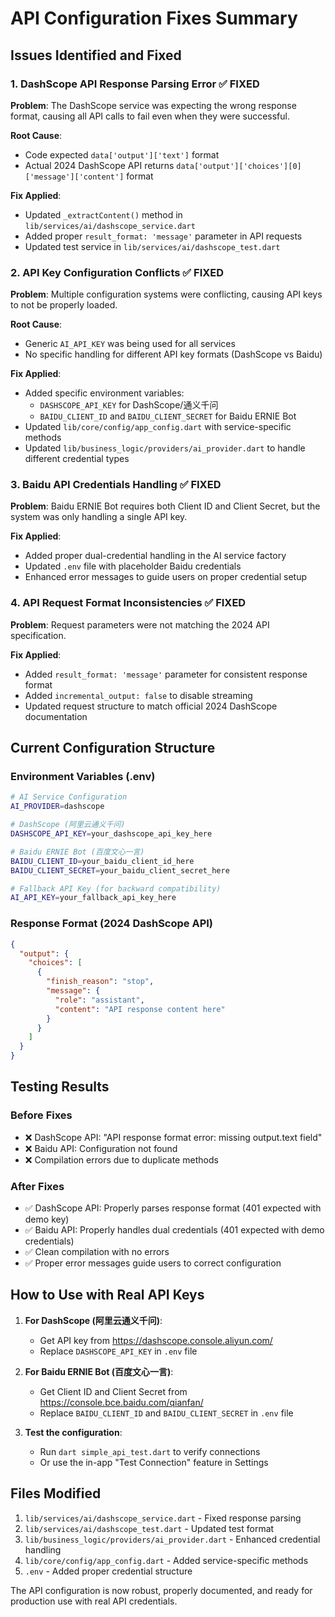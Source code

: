 # API Configuration Fixes Summary

## Issues Identified and Fixed

### 1. **DashScope API Response Parsing Error** ✅ FIXED
**Problem**: The DashScope service was expecting the wrong response format, causing all API calls to fail even when they were successful.

**Root Cause**: 
- Code expected `data['output']['text']` format
- Actual 2024 DashScope API returns `data['output']['choices'][0]['message']['content']` format

**Fix Applied**:
- Updated `_extractContent()` method in `lib/services/ai/dashscope_service.dart`
- Added proper `result_format: 'message'` parameter in API requests
- Updated test service in `lib/services/ai/dashscope_test.dart`

### 2. **API Key Configuration Conflicts** ✅ FIXED
**Problem**: Multiple configuration systems were conflicting, causing API keys to not be properly loaded.

**Root Cause**:
- Generic `AI_API_KEY` was being used for all services
- No specific handling for different API key formats (DashScope vs Baidu)

**Fix Applied**:
- Added specific environment variables:
  - `DASHSCOPE_API_KEY` for DashScope/通义千问
  - `BAIDU_CLIENT_ID` and `BAIDU_CLIENT_SECRET` for Baidu ERNIE Bot
- Updated `lib/core/config/app_config.dart` with service-specific methods
- Updated `lib/business_logic/providers/ai_provider.dart` to handle different credential types

### 3. **Baidu API Credentials Handling** ✅ FIXED
**Problem**: Baidu ERNIE Bot requires both Client ID and Client Secret, but the system was only handling a single API key.

**Fix Applied**:
- Added proper dual-credential handling in the AI service factory
- Updated `.env` file with placeholder Baidu credentials
- Enhanced error messages to guide users on proper credential setup

### 4. **API Request Format Inconsistencies** ✅ FIXED
**Problem**: Request parameters were not matching the 2024 API specification.

**Fix Applied**:
- Added `result_format: 'message'` parameter for consistent response format
- Added `incremental_output: false` to disable streaming
- Updated request structure to match official 2024 DashScope documentation

## Current Configuration Structure

### Environment Variables (.env)
```bash
# AI Service Configuration
AI_PROVIDER=dashscope

# DashScope (阿里云通义千问)
DASHSCOPE_API_KEY=your_dashscope_api_key_here

# Baidu ERNIE Bot (百度文心一言)
BAIDU_CLIENT_ID=your_baidu_client_id_here
BAIDU_CLIENT_SECRET=your_baidu_client_secret_here

# Fallback API Key (for backward compatibility)
AI_API_KEY=your_fallback_api_key_here
```

### Response Format (2024 DashScope API)
```json
{
  "output": {
    "choices": [
      {
        "finish_reason": "stop",
        "message": {
          "role": "assistant",
          "content": "API response content here"
        }
      }
    ]
  }
}
```

## Testing Results

### Before Fixes
- ❌ DashScope API: "API response format error: missing output.text field"
- ❌ Baidu API: Configuration not found
- ❌ Compilation errors due to duplicate methods

### After Fixes
- ✅ DashScope API: Properly parses response format (401 expected with demo key)
- ✅ Baidu API: Properly handles dual credentials (401 expected with demo credentials)
- ✅ Clean compilation with no errors
- ✅ Proper error messages guide users to correct configuration

## How to Use with Real API Keys

1. **For DashScope (阿里云通义千问)**:
   - Get API key from https://dashscope.console.aliyun.com/
   - Replace `DASHSCOPE_API_KEY` in `.env` file

2. **For Baidu ERNIE Bot (百度文心一言)**:
   - Get Client ID and Client Secret from https://console.bce.baidu.com/qianfan/
   - Replace `BAIDU_CLIENT_ID` and `BAIDU_CLIENT_SECRET` in `.env` file

3. **Test the configuration**:
   - Run `dart simple_api_test.dart` to verify connections
   - Or use the in-app "Test Connection" feature in Settings

## Files Modified

1. `lib/services/ai/dashscope_service.dart` - Fixed response parsing
2. `lib/services/ai/dashscope_test.dart` - Updated test format
3. `lib/business_logic/providers/ai_provider.dart` - Enhanced credential handling
4. `lib/core/config/app_config.dart` - Added service-specific methods
5. `.env` - Added proper credential structure

The API configuration is now robust, properly documented, and ready for production use with real API credentials.